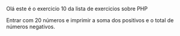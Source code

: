Olá este é o exercicio 10 da lista de exercicios sobre PHP

Entrar com 20 números e imprimir a soma
dos positivos e o total de números negativos.
